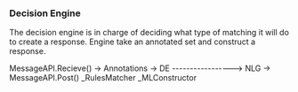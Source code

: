 ### Decision Engine

The decision engine is in charge of deciding what type of matching it will do to create a response. Engine
take an annotated set and construct a response.

MessageAPI.Recieve() -> Annotations -> DE -----------------> NLG -> MessageAPI.Post()
                                         \_RulesMatcher
                                         \_MLConstructor